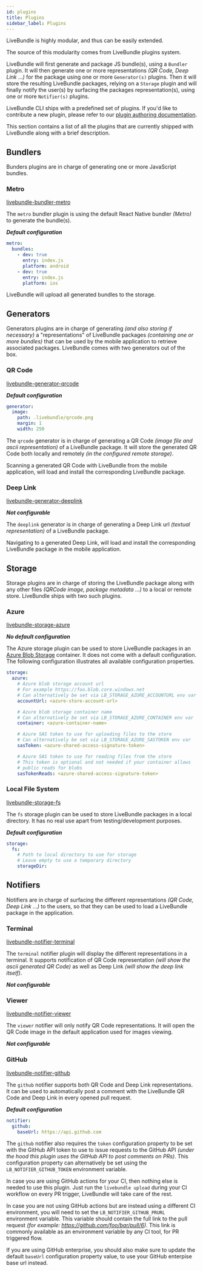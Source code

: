 ```yaml
---
id: plugins
title: Plugins
sidebar_label: Plugins
---
```


LiveBundle is highly modular, and thus can be easily extended.

The source of this modularity comes from LiveBundle plugins system.

LiveBundle will first generate and package JS bundle(s), using a `Bundler` plugin. It will then generate one or more representations *(QR Code, Deep Link ...)* for the package using one or more `Generator(s)` plugins. Then it will store the resulting LiveBundle packages, relying on a `Storage` plugin and will finally notify the user(s) by surfacing the packages representation(s), using one or more `Notifier(s)` plugins.

LiveBundle CLI ships with a predefined set of plugins. If you'd like to contribute a new plugin, please refer to our [plugin authoring documentation](link_to_plugin_authoring).

This section contains a list of all the plugins that are currently shipped with LiveBundle along with a brief description.

## Bundlers

Bunders plugins are in charge of generating one or more JavaScript bundles.

### Metro
[livebundle-bundler-metro](https://github.com/electrode-io/livebundle/tree/master/packages/livebundle-bundler-metro)

The `metro` bundler plugin is using the default React Native bundler *(Metro)* to generate the bundle(s).

***Default configuration***

```yaml
metro:
  bundles:
    - dev: true
      entry: index.js
      platform: android
    - dev: true
      entry: index.js
      platform: ios
```

LiveBundle will upload all generated bundles to the storage.

## Generators

Generators plugins are in charge of generating *(and also storing if necessary)* a "representations" of LiveBundle packages *(containing one or more bundles)* that can be used by the mobile application to retrieve associated packages. LiveBundle comes with two generators out of the box.

### QR Code
[livebundle-generator-qrcode](https://github.com/electrode-io/livebundle/tree/master/packages/livebundle-generator-qrcode)

***Default configuration***

```yaml
generator:
  image:
    path: .livebundle/qrcode.png
    margin: 1
    width: 250
```

The `qrcode` generator is in charge of generating a QR Code *(image file and ascii representation)* of a LiveBundle package. It will store the generated QR Code both locally and remotely *(in the configured remote storage)*.

Scanning a generated QR Code with LiveBundle from the mobile application, will load and install the corresponding LiveBundle package.

### Deep Link
[livebundle-generator-deeplink](https://github.com/electrode-io/livebundle/tree/master/packages/livebundle-generator-deeplink)

***Not configurable***

The `deeplink` generator is in charge of generating a Deep Link url *(textual representation)* of a LiveBundle package.

Navigating to a generated Deep Link, will load and install the corresponding LiveBundle package in the mobile application.

## Storage

Storage plugins are in charge of storing the LiveBundle package along with any other files *(QRCode image, package metadata ...)* to a local or remote store. LiveBundle ships with two such plugins.

### Azure
[livebundle-storage-azure](https://github.com/electrode-io/livebundle/tree/master/packages/livebundle-storage-azure)

***No default configuration***

The Azure storage plugin can be used to store LiveBundle packages in an [Azure Blob Storage](https://azure.microsoft.com/en-us/services/storage/blobs/) container. It does not come with a default configuration. The following configuration illustrates all available configuration properties.

```yaml
storage:
  azure:
    # Azure blob storage account url
    # For example https://foo.blob.core.windows.net
    # Can alternatively be set via LB_STORAGE_AZURE_ACCOUNTURL env var
    accountUrl: <azure-store-account-url>

    # Azure blob storage container name
    # Can alternatively be set via LB_STORAGE_AZURE_CONTAINER env var
    container: <azure-container-name>

    # Azure SAS token to use for uploading files to the store
    # Can alternatively be set via LB_STORAGE_AZURE_SASTOKEN env var
    sasToken: <azure-shared-access-signature-token>

    # Azure SAS token to use for reading files from the store
    # This token is optional and not needed if your container allows
    # public reads for blobs
    sasTokenReads: <azure-shared-access-signature-token>
```

### Local File System
[livebundle-storage-fs](https://github.com/electrode-io/livebundle/tree/master/packages/livebundle-storage-fs)

The `fs` storage plugin can be used to store LiveBundle packages in a local directory.
It has no real use apart from testing/development purposes.

***Default configuration***

```yaml
storage:
  fs:
    # Path to local directory to use for storage
    # Leave empty to use a temporary directory
    storageDir:
```

## Notifiers

Notifiers are in charge of surfacing the different representations *(QR Code, Deep Link ...)* to the users, so that they can be used to load a LiveBundle package in the application.

### Terminal
[livebundle-notifier-terminal](https://github.com/electrode-io/livebundle/tree/master/packages/livebundle-notifier-terminal)

The `terminal` notifier plugin will display the different representations in a terminal. It supports notification of QR Code representation *(will show the ascii generated QR Code)* as well as Deep Link *(will show the deep link itself)*.

***Not configurable***

### Viewer
[livebundle-notifier-viewer](https://github.com/electrode-io/livebundle/tree/master/packages/livebundle-notifier-viewer)

The `viewer` notifier will only notify QR Code representations. It will open the QR Code image in the default application used for images viewing.

***Not configurable***

### GitHub
[livebundle-notifier-github](https://github.com/electrode-io/livebundle/tree/master/packages/livebundle-notifier-github)

The `github` notifier supports both QR Code and Deep Link representations.
It can be used to automatically post a comment with the LiveBundle QR Code and Deep Link in every opened pull request.

***Default configuration***

```yaml
notifier:
  github:
    baseUrl: https://api.github.com
```

The `github` notifier also requires the `token` configuration property to be set with the GitHub API token to use to issue requests to the GitHub API *(under the hood this plugin uses the GitHub API to post comments on PRs)*. This configuration property can alternatively be set using the `LB_NOTIFIER_GITHUB_TOKEN` environment variable.

In case you are using GitHub actions for your CI, then nothing else is needed to use this plugin. Just run the `livebundle upload` during your CI workflow on every PR trigger, LiveBundle will take care of the rest.

In case you are not using GitHub actions but are instead using a different CI environment, you will need to set the `LB_NOTIFIER_GITHUB_PRURL` environment variable. This variable should contain the full link to the pull request *(for example: https://github.com/foo/bar/pull/6)*. This link is commonly available as an environment variable by any CI tool, for PR triggered flow.

If you are using GitHub enterprise, you should also make sure to update the default `baseUrl` configuration property value, to use your GitHub enterpise base url instead.



